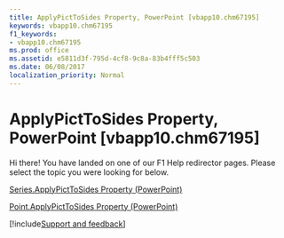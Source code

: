 ```yaml
---
title: ApplyPictToSides Property, PowerPoint [vbapp10.chm67195]
keywords: vbapp10.chm67195
f1_keywords:
- vbapp10.chm67195
ms.prod: office
ms.assetid: e5811d3f-795d-4cf8-9c8a-83b4fff5c503
ms.date: 06/08/2017
localization_priority: Normal
---
```



# ApplyPictToSides Property, PowerPoint [vbapp10.chm67195]

Hi there! You have landed on one of our F1 Help redirector pages. Please select the topic you were looking for below.

[Series.ApplyPictToSides Property (PowerPoint)](http://msdn.microsoft.com/library/b8a5b93d-f674-3927-3742-7578656f3152%28Office.15%29.aspx)

[Point.ApplyPictToSides Property (PowerPoint)](http://msdn.microsoft.com/library/0becd070-eb00-7aa4-77ec-c5867b36cae3%28Office.15%29.aspx)

[!include[Support and feedback](~/includes/feedback-boilerplate.md)]